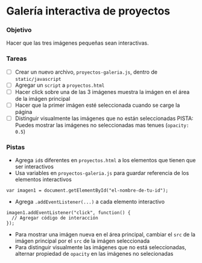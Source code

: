 # Galería interactiva de proyectos
### Objetivo
Hacer que las tres imágenes pequeñas sean interactivas.
### Tareas
* [ ] Crear un nuevo archivo, `proyectos-galeria.js`, dentro de `static/javascript`
* [ ] Agregar un `script` a `proyectos.html`
* [ ] Hacer click sobre una de las 3 imágenes muestra la imágen en el área de la imágen principal
* [ ] Hacer que la primer imágen esté seleccionada cuando se carge la página
* [ ] Distinguir visualmente las imágenes que no están seleccionadas
      PISTA: Puedes mostrar las imágenes no seleccionadas mas tenues (`opacity: 0.5`)
### Pistas
* Agrega `id`s diferentes en `proyectos.html` a los elementos que tienen que ser interactivos
* Usa variables en `proyectos-galeria.js` para guardar referencia de los elementos interactivos
```
var imagen1 = document.getElementById("el-nombre-de-tu-id");
```
* Agrega `.addEventListener(...)` a cada elemento interactivo
```
imagen1.addEventListener("click", function() {
  // Agregar código de interacción
});
```
* Para mostrar una imágen nueva en el área principal, cambiar el `src` de la imágen principal por el `src` de la imágen seleccionada
* Para distinguir visualmente las imágenes que no está seleccionadas, alternar propiedad de `opacity` en las imágenes no selecionadas